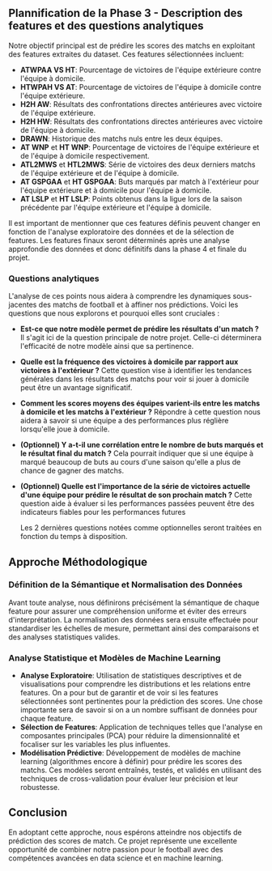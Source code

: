 
## Plannification de la Phase 3 - Description des features et des questions analytiques

Notre objectif principal est de prédire les scores des matchs en exploitant des features extraites du dataset. Ces features sélectionnées incluent:

- **ATWPAA VS HT**: Pourcentage de victoires de l'équipe extérieure contre l'équipe à domicile.
- **HTWPAH VS AT**: Pourcentage de victoires de l'équipe à domicile contre l'équipe extérieure.
- **H2H AW**: Résultats des confrontations directes antérieures avec victoire de l'équipe extérieure.
- **H2H HW**: Résultats des confrontations directes antérieures avec victoire de l'équipe à domicile.
- **DRAWN**: Historique des matchs nuls entre les deux équipes.
- **AT WNP** et **HT WNP**: Pourcentage de victoires de l'équipe extérieure et de l'équipe à domicile respectivement.
- **ATL2MWS** et **HTL2MWS**: Série de victoires des deux derniers matchs de l'équipe extérieure et de l'équipe à domicile.
- **AT GSPGAA** et **HT GSPGAA**: Buts marqués par match à l'extérieur pour l'équipe extérieure et à domicile pour l'équipe à domicile.
- **AT LSLP** et **HT LSLP**: Points obtenus dans la ligue lors de la saison précédente par l'équipe extérieure et l'équipe à domicile.

Il est important de mentionner que ces features définis peuvent changer en fonction de l'analyse exploratoire des données et de la sélection de features. Les features finaux seront déterminés après une analyse approfondie des données et donc définitifs dans la phase 4 et finale du projet.

### Questions analytiques

  L'analyse de ces points nous aidera à comprendre les dynamiques sous-jacentes des matchs de football et à affiner nos prédictions. Voici les questions que nous explorons et pourquoi elles sont cruciales :

- **Est-ce que notre modèle permet de prédire les résultats d'un match ?** 
  Il s'agit ici de la question principale de notre projet. Celle-ci déterminera l'efficacité de notre modèle ainsi que sa pertinence.

- **Quelle est la fréquence des victoires à domicile par rapport aux victoires à l'extérieur ?**
  Cette question vise à identifier les tendances générales dans les résultats des matchs pour voir si jouer à domicile peut être un avantage significatif.

- **Comment les scores moyens des équipes varient-ils entre les matchs à domicile et les matchs à l'extérieur ?**
  Répondre à cette question nous aidera à savoir si une équipe a des performances plus réglière lorsqu'elle joue à domicile.
  
- **(Optionnel) Y a-t-il une corrélation entre le nombre de buts marqués et le résultat final du match ?**
  Cela pourrait indiquer que si une équipe à marqué beaucoup de buts au cours d'une saison qu'elle a plus de chance de gagner des matchs.
  
- **(Optionnel) Quelle est l'importance de la série de victoires actuelle d'une équipe pour prédire le résultat de son prochain match ?**
  Cette question aide à évaluer si les performances passées peuvent être des indicateurs fiables pour les performances futures

  Les 2 dernières questions notées comme optionnelles seront traitées en fonction du temps à disposition.

## Approche Méthodologique
### Définition de la Sémantique et Normalisation des Données

Avant toute analyse, nous définirons précisément la sémantique de chaque feature pour assurer une compréhension uniforme et éviter des erreurs d'interprétation. La normalisation des données sera ensuite effectuée pour standardiser les échelles de mesure, permettant ainsi des comparaisons et des analyses statistiques valides.

### Analyse Statistique et Modèles de Machine Learning

- **Analyse Exploratoire**: Utilisation de statistiques descriptives et de visualisations pour comprendre les distributions et les relations entre features. On a pour but de garantir et de voir si les features sélectionnées sont pertinentes pour la prédiction des scores. Une chose importante sera de savoir si on a un nombre suffisant de données pour chaque feature.
- **Sélection de Features**: Application de techniques telles que l'analyse en composantes principales (PCA) pour réduire la dimensionnalité et focaliser sur les variables les plus influentes.
- **Modélisation Prédictive**: Développement de modèles de machine learning (algorithmes encore à définir) pour prédire les scores des matchs. Ces modèles seront entraînés, testés, et validés en utilisant des techniques de cross-validation pour évaluer leur précision et leur robustesse.

## Conclusion

En adoptant cette approche, nous espérons atteindre nos objectifs de prédiction des scores de match. Ce projet représente une excellente opportunité de combiner notre passion pour le football avec des compétences avancées en data science et en machine learning.